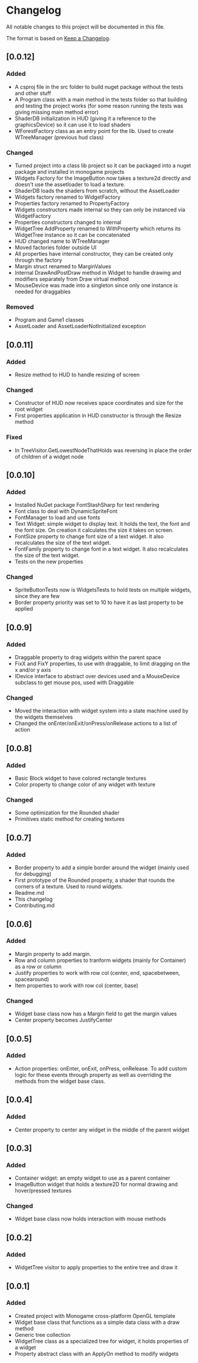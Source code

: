# Changelog
All notable changes to this project will be documented in this file.

The format is based on [Keep a Changelog](https://keepachangelog.com/en/1.0.0/).

## [0.0.12]
### Added
- A csproj file in the src folder to build nuget package without the tests and other stuff
- A Program class with a main method in the tests folder so that building and testing the project works (for some reason running the tests was giving missing main method error)
- ShaderDB initialization in HUD (giving it a reference to the graphicsDevice) so it can use it to load shaders
- WForestFactory class as an entry point for the lib. Used to create WTreeManager (previous hud class)

### Changed
- Turned project into a class lib project so it can be packaged into a nuget package and installed in monogame projects
- Widgets Factory for the ImageButton now takes a texture2d directly and doesn't use the assetloader to load a texture.
- ShaderDB loads the shaders from scratch, without the AssetLoader
- Widgets factory renamed to WidgetFactory
- Properties factory renamed to PropertyFactory
- Widgets constructors made internal so they can only be instanced via WidgetFactory
- Properties constructors changed to internal
- WidgetTree AddProperty renamed to WithProperty which returns its WidgetTree instance so it can be concatenated
- HUD changed name to WTreeManager
- Moved factories folder outside UI
- All properties have internal constructor, they can be created only through the factory
- Margin struct renamed to MarginValues
- Internal DrawAndPostDraw method in Widget to handle drawing and modifiers separately from Draw virtual method
- MouseDevice was made into a singleton since only one instance is needed for draggables

### Removed
- Program and Game1 classes 
- AssetLoader and AssetLoaderNotInitialized exception

## [0.0.11]
### Added 
- Resize method to HUD to handle resizing of screen

### Changed
- Constructor of HUD now receives space coordinates and size for the root widget
- First properties application in HUD constructor is through the Resize method

### Fixed
- In TreeVisitor.GetLowestNodeThatHolds was reversing in place the order of children of a widget node
## [0.0.10]
### Added
- Installed NuGet package FontStashSharp for text rendering
- Font class to deal with DynamicSpriteFont
- FontManager to load and use fonts
- Text Widget: simple widget to display text. It holds the text, the font and the font size.
  On creation it calculates the size it takes on screen.
- FontSize property to change font size of a text widget. It also recalculates the size of the text widget.
- FontFamily property to change font in a text widget. It also recalculates the size of the text widget.
- Tests on the new properties

### Changed
- SpriteButtonTests now is WidgetsTests to hold tests on multiple widgets, since they are few
- Border property priority was set to 10 to have it as last property to be applied

## [0.0.9]
### Added
- Draggable property to drag widgets within the parent space
- FixX and FixY properties, to use with draggable, to limit dragging on the x and/or y axis
- IDevice interface to abstract over devices used and a MouseDevice subclass to get mouse pos, used with Draggable

### Changed
- Moved the interaction with widget system into a state machine used by the widgets themselves
- Changed the onEnter/onExit/onPress/onRelease actions to a list of action

## [0.0.8]
### Added
- Basic Block widget to have colored rectangle textures
- Color property to change color of any widget with texture

### Changed
- Some optimization for the Rounded shader
- Primitives static method for creating textures


## [0.0.7]
### Added
- Border property to add a simple border around the widget (mainly used for debugging)
- First prototype of the Rounded property, a shader that rounds the corners of a texture. Used to round widgets.
- Readme.md
- This changelog
- Contributing.md

## [0.0.6]
### Added
- Margin property to add margin.
- Row and column properties to tranform widgets (mainly for Container) as a row or column
- Justify properties to work with row col (center, end, spacebetween, spacearound)
- Item properties to work with row col (center, base)

### Changed
- Widget base class now has a Margin field to get the margin values
- Center property becomes JustifyCenter

## [0.0.5]
### Added
- Action properties: onEnter, onExit, onPress, onRelease. 
To add custom logic for these events through property as well as overriding the methods from the widget base class.

## [0.0.4]
### Added
- Center property to center any widget in the middle of the parent widget

## [0.0.3]
### Added
- Container widget: an empty widget to use as a parent container
- ImageButton widget that holds a texture2D for normal drawing and hover/pressed textures

### Changed
- Widget base class now holds interaction with mouse methods

## [0.0.2]
### Added
- WidgetTree visitor to apply properties to the entire tree and draw it

## [0.0.1]
### Added
- Created project with Monogame cross-platform OpenGL template
- Widget base class that functions as a simple data class with a draw method
- Generic tree collection
- WidgetTree class as a specialized tree for widget, it holds properties of a widget
- Property abstract class with an ApplyOn method to modify widgets
